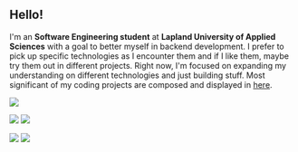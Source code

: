 ## Hello!

I'm an **Software Engineering student** at **Lapland University of Applied Sciences** with a goal to better myself in backend development. I prefer to pick up specific technologies as I encounter them and if I like them, maybe try them out in different projects. Right now, I'm focused on expanding my understanding on different technologies and just building stuff.
Most significant of my coding projects are composed and displayed in <a href="https://jonnevuorela.github.io/portfolio.html">here</a>.

![](http://github-profile-summary-cards.vercel.app/api/cards/profile-details?username=jonnevuorela&theme=apprentice)

![](http://github-profile-summary-cards.vercel.app/api/cards/repos-per-language?username=jonnevuorela&theme=apprentice)  ![](http://github-profile-summary-cards.vercel.app/api/cards/most-commit-language?username=jonnevuorela&theme=apprentice)


![](http://github-profile-summary-cards.vercel.app/api/cards/stats?username=jonnevuorela&theme=apprentice)  ![](http://github-profile-summary-cards.vercel.app/api/cards/productive-time?username=jonnevuorela&theme=apprentice&utcOffset=2)

